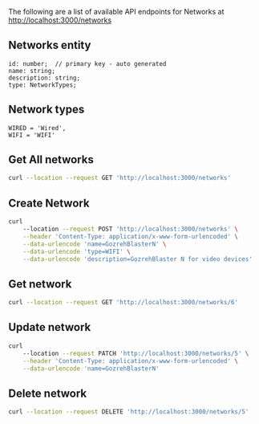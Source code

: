 The following are a list of available API endpoints for Networks at [http://localhost:3000/networks](http://localhost:3000/networks)

## Networks entity
```
id: number;  // primary key - auto generated
name: string;
description: string;
type: NetworkTypes;
```

## Network types
```
WIRED = 'Wired',
WIFI = 'WIFI'
```

## Get All networks
```bash
curl --location --request GET 'http://localhost:3000/networks'
```

## Create Network
```bash
curl
    --location --request POST 'http://localhost:3000/networks' \
    --header 'Content-Type: application/x-www-form-urlencoded' \
    --data-urlencode 'name=GozrehBlasterN' \
    --data-urlencode 'type=WIFI' \
    --data-urlencode 'description=GozrehBlaster N for video devices'
```

## Get network
```bash
curl --location --request GET 'http://localhost:3000/networks/6'
```

## Update network
```bash
curl
    --location --request PATCH 'http://localhost:3000/networks/5' \
    --header 'Content-Type: application/x-www-form-urlencoded' \
    --data-urlencode 'name=GozrehBlasterN'
```

## Delete network
```bash
curl --location --request DELETE 'http://localhost:3000/networks/5'
```
